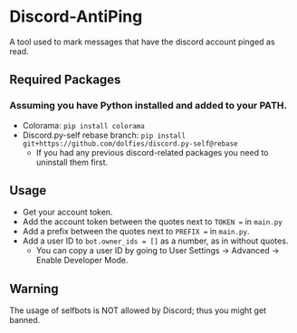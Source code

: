 # Discord-AntiPing
A tool used to mark messages that have the discord account pinged as read.

## Required Packages
### Assuming you have Python installed and added to your PATH.
- Colorama: `pip install colorama`
- Discord.py-self rebase branch: `pip install git+https://github.com/dolfies/discord.py-self@rebase`
  - If you had any previous discord-related packages you need to uninstall them first.

## Usage
- Get your account token.
- Add the account token between the quotes next to `TOKEN =`  in `main.py`
- Add a prefix between the quotes next to `PREFIX =`  in `main.py`.
- Add a user ID to `bot.owner_ids = []`  as a number, as in without quotes.
  - You can copy a user ID by going to User Settings -> Advanced -> Enable Developer Mode.

## Warning
The usage of selfbots is NOT allowed by Discord; thus you might get banned. 
